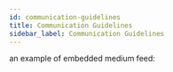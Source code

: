 ```yaml
---
id: communication-guidelines
title: Communication Guidelines
sidebar_label: Communication Guidelines
---
```


an example of embedded medium feed:

<div id="medium-widget"></div>
    <script src="https://medium-widget.pixelpoint.io/widget.js"></script>
    <script>MediumWidget.Init({renderTo: '#medium-widget', params: {"resource":"https://medium.com/overwolf-developers","postsPerLine":3,"limit":3,"picture":"big","fields":["author","publishAt"],"ratio":"landscape"}})</script>